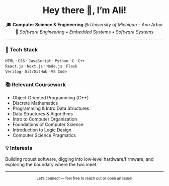 <h1 align="center">Hey there 👋, I’m Ali!</h1>

<p align="center">
  🎓 <strong>Computer Science & Engineering</strong> @ <em>University&nbsp;of&nbsp;Michigan – Ann&nbsp;Arbor</em><br/>
  📌 <em>Software&nbsp;Engineering&nbsp;• Embedded&nbsp;Systems&nbsp;• Software&nbsp;Systems</em>
</p>

---

### 🚀 Tech Stack
`HTML` · `CSS` · `JavaScript` · `Python` · `C` · `C++`  
`React.js` · `Next.js` · `Node.js` · `Flask`  
`Verilog` · `Git/GitHub` · `VS Code`

### 📚 Relevant Coursework
- Object‑Oriented Programming (C++)
- Discrete Mathematics
- Programming & Intro Data Structures
- Data Structures & Algorithms
- Intro to Computer Organization
- Foundations of Computer Science
- Introduction to Logic Design
- Computer Science Pragmatics

### 💡 Interests
Building robust software, digging into low‑level hardware/firmware, and exploring the boundary where the two meet.

---

<div align="center">
  <sub>Let’s connect&nbsp;—&nbsp;feel free to reach out or open an issue!</sub>
</div>
